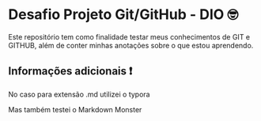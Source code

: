# Desafio Projeto Git/GitHub - DIO :nerd_face:
Este repositório tem como finalidade testar meus conhecimentos de GIT e GITHUB, além de conter minhas anotações sobre o que estou aprendendo.

## Informações adicionais :heavy_exclamation_mark:
No caso para extensão .md utilizei o typora

Mas também testei o Markdown Monster
